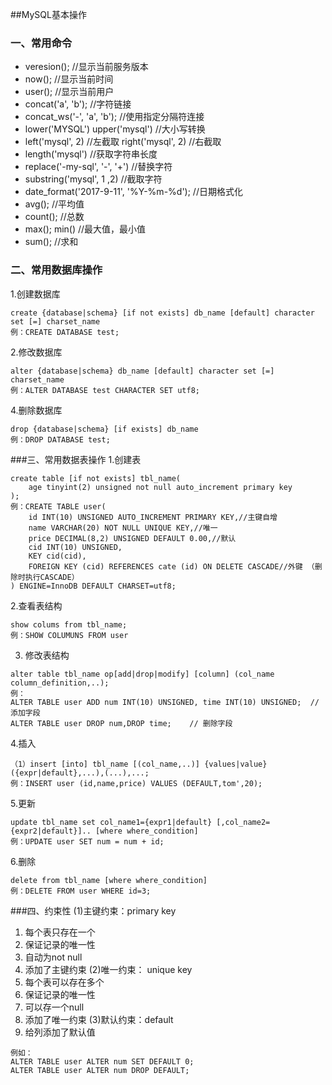 ##MySQL基本操作

### 一、常用命令
- veresion();    //显示当前服务版本
- now();     //显示当前时间
- user();    //显示当前用户
- concat('a', 'b');     //字符链接
- concat_ws('-', 'a', 'b'); //使用指定分隔符连接
- lower('MYSQL') upper('mysql') //大小写转换
- left('mysql', 2)  //左截取 right('mysql', 2) //右截取
- length('mysql')   //获取字符串长度
- replace('-my-sql', '-', '+')  //替换字符
- substring('mysql', 1 ,2)  //截取字符
- date_format('2017-9-11', '%Y-%m-%d'); //日期格式化
- avg();    //平均值
- count();  //总数
- max(); min()   //最大值，最小值
- sum();    //求和

### 二、常用数据库操作
1.创建数据库
```
create {database|schema} [if not exists] db_name [default] character set [=] charset_name
例：CREATE DATABASE test;
```
2.修改数据库
``` 
alter {database|schema} db_name [default] character set [=] charset_name
例：ALTER DATABASE test CHARACTER SET utf8;
```
4.删除数据库
``` 
drop {database|schema} [if exists] db_name
例：DROP DATABASE test;
```

###三、常用数据表操作
1.创建表
``` 
create table [if not exists] tbl_name(
    age tinyint(2) unsigned not null auto_increment primary key
);
例：CREATE TABLE user(
    id INT(10) UNSIGNED AUTO_INCREMENT PRIMARY KEY,//主键自增
    name VARCHAR(20) NOT NULL UNIQUE KEY,//唯一
    price DECIMAL(8,2) UNSIGNED DEFAULT 0.00,//默认
    cid INT(10) UNSIGNED,
    KEY cid(cid),
    FOREIGN KEY (cid) REFERENCES cate (id) ON DELETE CASCADE//外键 （删除时执行CASCADE）
) ENGINE=InnoDB DEFAULT CHARSET=utf8;
```
2.查看表结构
``` 
show colums from tbl_name;
例：SHOW COLUMUNS FROM user
```
3. 修改表结构
``` 
alter table tbl_name op[add|drop|modify] [column] (col_name column_definition,..);
例：
ALTER TABLE user ADD num INT(10) UNSIGNED, time INT(10) UNSIGNED;  // 添加字段
ALTER TABLE user DROP num,DROP time;    // 删除字段
```
4.插入
``` 
（1）insert [into] tbl_name [(col_name,..)] {values|value} ({expr|default},...),(...),...;
例：INSERT user (id,name,price) VALUES (DEFAULT,tom',20);
```
5.更新
``` 
update tbl_name set col_name1={expr1|default} [,col_name2={expr2|default}].. [where where_condition]
例：UPDATE user SET num = num + id;
```
6.删除
``` 
delete from tbl_name [where where_condition]
例：DELETE FROM user WHERE id=3;
```

###四、约束性
(1)主键约束：primary key
1. 每个表只存在一个
2. 保证记录的唯一性
3. 自动为not null
4. 添加了主键约束
(2)唯一约束： unique key
1. 每个表可以存在多个
2. 保证记录的唯一性
3. 可以存一个null
4. 添加了唯一约束
(3)默认约束：default
1. 给列添加了默认值
``` 
例如：
ALTER TABLE user ALTER num SET DEFAULT 0;
ALTER TABLE user ALTER num DROP DEFAULT;
```
